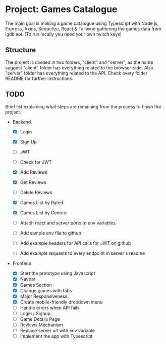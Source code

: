 # Project: Games Catalogue

The main goal is making a game catalogue using Typescript with Node.js, Express, Axios, Sequelize, React & Tailwind gathering the games data from igdb api. (To run locally you need your own twitch keys)

## Structure

The project is divided in two folders, "client" and "server", as the name suggest "client" folder has everything related to the browser-side. Also "server" folder has everything related to the API. Check every folder README for further instructions.

## TODO

Brief list explaining what steps are remaining from the process to finish the project.

- Backend

	- [x] Login
	- [X] Sign Up
	- [ ] JWT 
	- [ ] Check for JWT
	- [X] Add Reviews
	- [X] Get Reviews
	- [ ] Delete Reviews
	- [X] Games List by Rated
	- [X] Games List by Genres
	- [ ] Attach react and server ports to env variables
	- [ ] Add sample env file to github
	- [ ] Add example headers for API calls for JWT on github
	- [ ] Add example requests to every endpoint in server's readme


- Frontend

	- [X] Start the prototype using Javascript
	- [X] Navbar
	- [X] Games Section
	- [X] Change games with tabs
	- [X] Major Responsiveness
	- [X] Create mobile-friendly dropdown menu
	- [ ] Handle errors when API fails
	- [ ] Login / Signup
	- [ ] Game Details Page
	- [ ] Reviews Mechanism
	- [ ] Replace server url with env variable
	- [ ] Implement the app with Typescript
